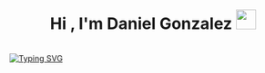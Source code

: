 <h1 align="center"><b>Hi , I'm Daniel Gonzalez </b><img src="https://media.giphy.com/media/hvRJCLFzcasrR4ia7z/giphy.gif" width="35"></h1>
<br>
<a align="center" href="https://git.io/typing-svg"><img src="https://readme-typing-svg.herokuapp.com?font=Fira+Code&size=19&duration=3000&pause=1000&color=58CDF7&background=FFFFFF00&width=435&lines=Estudiante+UNSIS+%7C+Frontend+Developer;Programador+Java+%7C+Amante+BD;Apasionado+por+aprender+tecnolog%C3%ADas" alt="Typing SVG" /></a>
